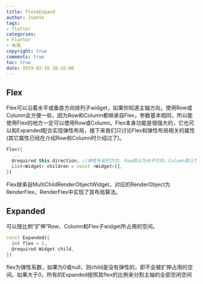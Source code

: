 ```yaml
---
title: Flex&Expand
author: JsonYe
tags:
- flutter
categories:
- Flutter
- 布局
copyright: true
comments: true
toc: true
date: 2019-02-26 16:16:00   
---
```

## Flex
Flex可以沿着水平或垂直方向排列子widget，如果你知道主轴方向，使用Row或Column会方便一些，因为Row和Column都继承自Flex，参数基本相同，所以能使用Flex的地方一定可以使用Row或Column。Flex本身功能是很强大的，它也可以和Expanded配合实现弹性布局，接下来我们只讨论Flex和弹性布局相关的属性(其它属性已经在介绍Row和Column时介绍过了)。
```dart
Flex({
  ...
  @required this.direction, //弹性布局的方向, Row默认为水平方向，Column默认为垂直方向
  List<Widget> children = const <Widget>[],
})
```
Flex继承自MultiChildRenderObjectWidget，对应的RenderObject为RenderFlex，RenderFlex中实现了其布局算法。

## Expanded
可以按比例“扩伸”Row、Column和Flex子widget所占用的空间。
```dart
const Expanded({
  int flex = 1, 
  @required Widget child,
})
```
flex为弹性系数，如果为0或null，则child是没有弹性的，即不会被扩伸占用的空间。如果大于0，所有的Expanded按照其flex的比例来分割主轴的全部空闲空间